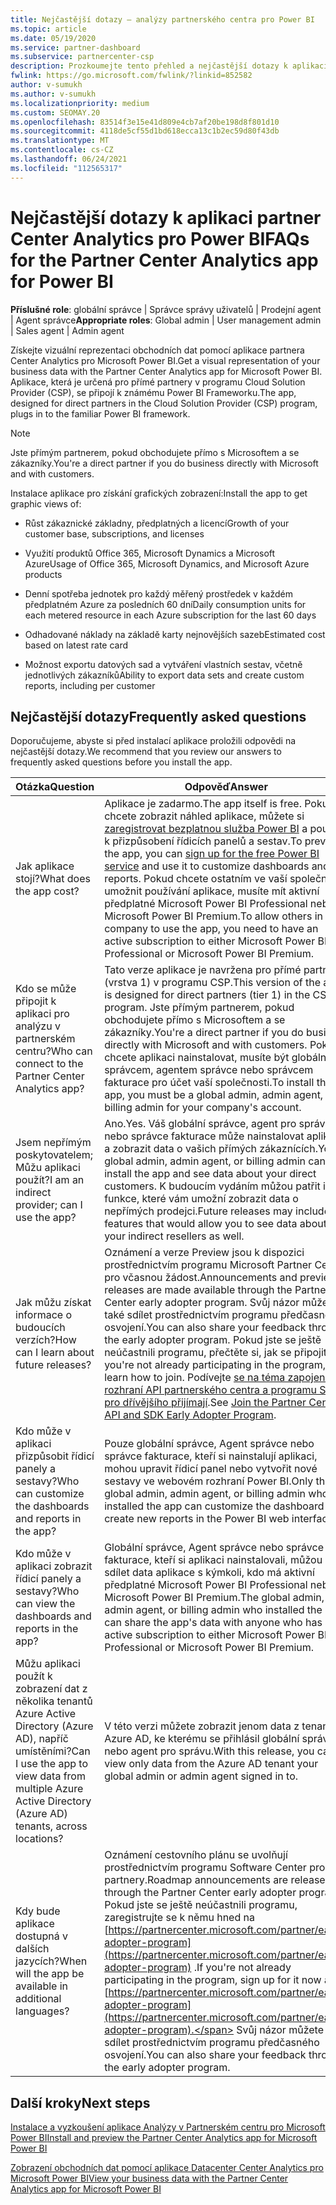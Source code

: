 ```yaml
---
title: Nejčastější dotazy – analýzy partnerského centra pro Power BI
ms.topic: article
ms.date: 05/19/2020
ms.service: partner-dashboard
ms.subservice: partnercenter-csp
description: Prozkoumejte tento přehled a nejčastější dotazy k aplikaci partner Center Analytics pro Power BI, která je určená pro přímé partnery v programu Cloud Solution Provider (CSP).
fwlink: https://go.microsoft.com/fwlink/?linkid=852582
author: v-sumukh
ms.author: v-sumukh
ms.localizationpriority: medium
ms.custom: SEOMAY.20
ms.openlocfilehash: 83514f3e15e41d809e4cb7af20be198d8f801d10
ms.sourcegitcommit: 4118de5cf55d1bd618ecca13c1b2ec59d80f43db
ms.translationtype: MT
ms.contentlocale: cs-CZ
ms.lasthandoff: 06/24/2021
ms.locfileid: "112565317"
---
```

# <a name="faqs-for-the-partner-center-analytics-app-for-power-bi"></a><span data-ttu-id="77f96-103">Nejčastější dotazy k aplikaci partner Center Analytics pro Power BI</span><span class="sxs-lookup"><span data-stu-id="77f96-103">FAQs for the Partner Center Analytics app for Power BI</span></span>



<span data-ttu-id="77f96-104">**Příslušné role**: globální správce | Správce správy uživatelů | Prodejní agent | Agent správce</span><span class="sxs-lookup"><span data-stu-id="77f96-104">**Appropriate roles**: Global admin | User management admin | Sales agent | Admin agent</span></span>

<span data-ttu-id="77f96-105">Získejte vizuální reprezentaci obchodních dat pomocí aplikace partnera Center Analytics pro Microsoft Power BI.</span><span class="sxs-lookup"><span data-stu-id="77f96-105">Get a visual representation of your business data with the Partner Center Analytics app for Microsoft Power BI.</span></span> <span data-ttu-id="77f96-106">Aplikace, která je určená pro přímé partnery v programu Cloud Solution Provider (CSP), se připojí k známému Power BI Frameworku.</span><span class="sxs-lookup"><span data-stu-id="77f96-106">The app, designed for direct partners in the Cloud Solution Provider (CSP) program, plugs in to the familiar Power BI framework.</span></span>

> [!NOTE]  
> <span data-ttu-id="77f96-107">Jste přímým partnerem, pokud obchodujete přímo s Microsoftem a se zákazníky.</span><span class="sxs-lookup"><span data-stu-id="77f96-107">You're a direct partner if you do business directly with Microsoft and with customers.</span></span>

<span data-ttu-id="77f96-108">Instalace aplikace pro získání grafických zobrazení:</span><span class="sxs-lookup"><span data-stu-id="77f96-108">Install the app to get graphic views of:</span></span>

- <span data-ttu-id="77f96-109">Růst zákaznické základny, předplatných a licencí</span><span class="sxs-lookup"><span data-stu-id="77f96-109">Growth of your customer base, subscriptions, and licenses</span></span>

- <span data-ttu-id="77f96-110">Využití produktů Office 365, Microsoft Dynamics a Microsoft Azure</span><span class="sxs-lookup"><span data-stu-id="77f96-110">Usage of Office 365, Microsoft Dynamics, and Microsoft Azure products</span></span>

- <span data-ttu-id="77f96-111">Denní spotřeba jednotek pro každý měřený prostředek v každém předplatném Azure za posledních 60 dní</span><span class="sxs-lookup"><span data-stu-id="77f96-111">Daily consumption units for each metered resource in each Azure subscription for the last 60 days</span></span>

- <span data-ttu-id="77f96-112">Odhadované náklady na základě karty nejnovějších sazeb</span><span class="sxs-lookup"><span data-stu-id="77f96-112">Estimated cost based on latest rate card</span></span>

- <span data-ttu-id="77f96-113">Možnost exportu datových sad a vytváření vlastních sestav, včetně jednotlivých zákazníků</span><span class="sxs-lookup"><span data-stu-id="77f96-113">Ability to export data sets and create custom reports, including per customer</span></span>

## <a name="frequently-asked-questions"></a><span data-ttu-id="77f96-114">Nejčastější dotazy</span><span class="sxs-lookup"><span data-stu-id="77f96-114">Frequently asked questions</span></span>

<span data-ttu-id="77f96-115">Doporučujeme, abyste si před instalací aplikace proložili odpovědi na nejčastější dotazy.</span><span class="sxs-lookup"><span data-stu-id="77f96-115">We recommend that you review our answers to frequently asked questions before you install the app.</span></span>

| <span data-ttu-id="77f96-116">**Otázka**</span><span class="sxs-lookup"><span data-stu-id="77f96-116">**Question**</span></span> | <span data-ttu-id="77f96-117">**Odpověď**</span><span class="sxs-lookup"><span data-stu-id="77f96-117">**Answer**</span></span> |
| --- | ---------- |
| <span data-ttu-id="77f96-118">Jak aplikace stojí?</span><span class="sxs-lookup"><span data-stu-id="77f96-118">What does the app cost?</span></span> | <span data-ttu-id="77f96-119">Aplikace je zadarmo.</span><span class="sxs-lookup"><span data-stu-id="77f96-119">The app itself is free.</span></span> <span data-ttu-id="77f96-120">Pokud si chcete zobrazit náhled aplikace, můžete si [zaregistrovat bezplatnou služba Power BI](https://go.microsoft.com/fwlink/p/?linkid=845347) a použít ji k přizpůsobení řídicích panelů a sestav.</span><span class="sxs-lookup"><span data-stu-id="77f96-120">To preview the app, you can [sign up for the free Power BI service](https://go.microsoft.com/fwlink/p/?linkid=845347) and use it to customize dashboards and reports.</span></span> <span data-ttu-id="77f96-121">Pokud chcete ostatním ve vaší společnosti umožnit používání aplikace, musíte mít aktivní předplatné Microsoft Power BI Professional nebo Microsoft Power BI Premium.</span><span class="sxs-lookup"><span data-stu-id="77f96-121">To allow others in your company to use the app, you need to have an active subscription to either Microsoft Power BI Professional or Microsoft Power BI Premium.</span></span> |
| <span data-ttu-id="77f96-122">Kdo se může připojit k aplikaci pro analýzu v partnerském centru?</span><span class="sxs-lookup"><span data-stu-id="77f96-122">Who can connect to the Partner Center Analytics app?</span></span> | <span data-ttu-id="77f96-123">Tato verze aplikace je navržena pro přímé partnery (vrstva 1) v programu CSP.</span><span class="sxs-lookup"><span data-stu-id="77f96-123">This version of the app is designed for direct partners (tier 1) in the CSP program.</span></span> <span data-ttu-id="77f96-124">Jste přímým partnerem, pokud obchodujete přímo s Microsoftem a se zákazníky.</span><span class="sxs-lookup"><span data-stu-id="77f96-124">You're a direct partner if you do business directly with Microsoft and with customers.</span></span> <span data-ttu-id="77f96-125">Pokud chcete aplikaci nainstalovat, musíte být globálním správcem, agentem správce nebo správcem fakturace pro účet vaší společnosti.</span><span class="sxs-lookup"><span data-stu-id="77f96-125">To install the app, you must be a global admin, admin agent, or billing admin for your company's account.</span></span> |
| <span data-ttu-id="77f96-126">Jsem nepřímým poskytovatelem; Můžu aplikaci použít?</span><span class="sxs-lookup"><span data-stu-id="77f96-126">I am an indirect provider; can I use the app?</span></span> | <span data-ttu-id="77f96-127">Ano.</span><span class="sxs-lookup"><span data-stu-id="77f96-127">Yes.</span></span> <span data-ttu-id="77f96-128">Váš globální správce, agent pro správu nebo správce fakturace může nainstalovat aplikaci a zobrazit data o vašich přímých zákaznících.</span><span class="sxs-lookup"><span data-stu-id="77f96-128">Your global admin, admin agent, or billing admin can install the app and see data about your direct customers.</span></span> <span data-ttu-id="77f96-129">K budoucím vydáním můžou patřit i funkce, které vám umožní zobrazit data o nepřímých prodejci.</span><span class="sxs-lookup"><span data-stu-id="77f96-129">Future releases may include features that would allow you to see data about your indirect resellers as well.</span></span> |
| <span data-ttu-id="77f96-130">Jak můžu získat informace o budoucích verzích?</span><span class="sxs-lookup"><span data-stu-id="77f96-130">How can I learn about future releases?</span></span> | <span data-ttu-id="77f96-131">Oznámení a verze Preview jsou k dispozici prostřednictvím programu Microsoft Partner Center pro včasnou žádost.</span><span class="sxs-lookup"><span data-stu-id="77f96-131">Announcements and preview releases are made available through the Partner Center early adopter program.</span></span> <span data-ttu-id="77f96-132">Svůj názor můžete také sdílet prostřednictvím programu předčasného osvojení.</span><span class="sxs-lookup"><span data-stu-id="77f96-132">You can also share your feedback through the early adopter program.</span></span> <span data-ttu-id="77f96-133">Pokud jste se ještě neúčastnili programu, přečtěte si, jak se připojit.</span><span class="sxs-lookup"><span data-stu-id="77f96-133">If you're not already participating in the program, learn how to join.</span></span> <span data-ttu-id="77f96-134">Podívejte [se na téma zapojení rozhraní API partnerského centra a programu SDK pro dřívějšího přijímají](/partner-center/develop/early-adopter-program).</span><span class="sxs-lookup"><span data-stu-id="77f96-134">See [Join the Partner Center API and SDK Early Adopter Program](/partner-center/develop/early-adopter-program).</span></span>  |
| <span data-ttu-id="77f96-135">Kdo může v aplikaci přizpůsobit řídicí panely a sestavy?</span><span class="sxs-lookup"><span data-stu-id="77f96-135">Who can customize the dashboards and reports in the app?</span></span> | <span data-ttu-id="77f96-136">Pouze globální správce, Agent správce nebo správce fakturace, kteří si nainstalují aplikaci, mohou upravit řídicí panel nebo vytvořit nové sestavy ve webovém rozhraní Power BI.</span><span class="sxs-lookup"><span data-stu-id="77f96-136">Only the global admin, admin agent, or billing admin who installed the app can customize the dashboard or create new reports in the Power BI web interface.</span></span> |
| <span data-ttu-id="77f96-137">Kdo může v aplikaci zobrazit řídicí panely a sestavy?</span><span class="sxs-lookup"><span data-stu-id="77f96-137">Who can view the dashboards and reports in the app?</span></span> | <span data-ttu-id="77f96-138">Globální správce, Agent správce nebo správce fakturace, kteří si aplikaci nainstalovali, můžou sdílet data aplikace s kýmkoli, kdo má aktivní předplatné Microsoft Power BI Professional nebo Microsoft Power BI Premium.</span><span class="sxs-lookup"><span data-stu-id="77f96-138">The global admin, admin agent, or billing admin who installed the app can share the app's data with anyone who has an active subscription to either Microsoft Power BI Professional or Microsoft Power BI Premium.</span></span> |
| <span data-ttu-id="77f96-139">Můžu aplikaci použít k zobrazení dat z několika tenantů Azure Active Directory (Azure AD), napříč umístěními?</span><span class="sxs-lookup"><span data-stu-id="77f96-139">Can I use the app to view data from multiple Azure Active Directory (Azure AD) tenants, across locations?</span></span> | <span data-ttu-id="77f96-140">V této verzi můžete zobrazit jenom data z tenanta Azure AD, ke kterému se přihlásil globální správce nebo agent pro správu.</span><span class="sxs-lookup"><span data-stu-id="77f96-140">With this release, you can view only data from the Azure AD tenant your global admin or admin agent signed in to.</span></span> | 
| <span data-ttu-id="77f96-141">Kdy bude aplikace dostupná v dalších jazycích?</span><span class="sxs-lookup"><span data-stu-id="77f96-141">When will the app be available in additional languages?</span></span> | <span data-ttu-id="77f96-142">Oznámení cestovního plánu se uvolňují prostřednictvím programu Software Center pro partnery.</span><span class="sxs-lookup"><span data-stu-id="77f96-142">Roadmap announcements are released through the Partner Center early adopter program.</span></span> <span data-ttu-id="77f96-143">Pokud jste se ještě neúčastnili programu, zaregistrujte se k němu hned na [https://partnercenter.microsoft.com/partner/early-adopter-program](https://partnercenter.microsoft.com/partner/early-adopter-program) .</span><span class="sxs-lookup"><span data-stu-id="77f96-143">If you're not already participating in the program, sign up for it now at [https://partnercenter.microsoft.com/partner/early-adopter-program](https://partnercenter.microsoft.com/partner/early-adopter-program).</span></span> <span data-ttu-id="77f96-144">Svůj názor můžete také sdílet prostřednictvím programu předčasného osvojení.</span><span class="sxs-lookup"><span data-stu-id="77f96-144">You can also share your feedback through the early adopter program.</span></span> | 



## <a name="next-steps"></a><span data-ttu-id="77f96-145">Další kroky</span><span class="sxs-lookup"><span data-stu-id="77f96-145">Next steps</span></span>

[<span data-ttu-id="77f96-146">Instalace a vyzkoušení aplikace Analýzy v Partnerském centru pro Microsoft Power BI</span><span class="sxs-lookup"><span data-stu-id="77f96-146">Install and preview the Partner Center Analytics app for Microsoft Power BI</span></span>](power-bi-app-for-direct-partners-install.md)

[<span data-ttu-id="77f96-147">Zobrazení obchodních dat pomocí aplikace Datacenter Center Analytics pro Microsoft Power BI</span><span class="sxs-lookup"><span data-stu-id="77f96-147">View your business data with the Partner Center Analytics app for Microsoft Power BI</span></span>](power-bi-app-for-direct-partners-use.md)